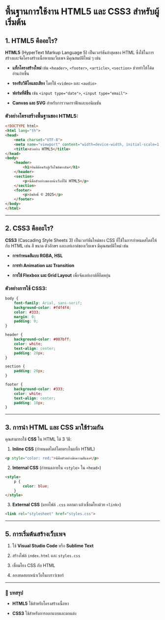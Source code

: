# พื้นฐานการใช้งาน HTML5 และ CSS3 สำหรับผู้เริ่มต้น 

## 1. HTML5 คืออะไร? 
**HTML5**  (HyperText Markup Language 5) เป็นเวอร์ชันล่าสุดของ HTML ซึ่งใช้ในการสร้างและจัดโครงสร้างเนื้อหาบนเว็บเพจ มีคุณสมบัติใหม่ ๆ เช่น 
- **แท็กโครงสร้างใหม่**  เช่น `<header>`, `<footer>`, `<article>`, `<section>` ช่วยทำให้โค้ดอ่านง่ายขึ้น
 
- **รองรับวิดีโอและเสียง**  โดยใช้ `<video>` และ `<audio>`
 
- **ฟอร์มที่ดีขึ้น**  เช่น `<input type="date">`, `<input type="email">`
 
- **Canvas และ SVG**  สำหรับการวาดกราฟิกและแอนิเมชัน

### ตัวอย่างโครงสร้างพื้นฐานของ HTML5: 


```html
<!DOCTYPE html>
<html lang="th">
<head>
    <meta charset="UTF-8">
    <meta name="viewport" content="width=device-width, initial-scale=1.0">
    <title>ตัวอย่าง HTML5</title>
</head>
<body>
    <header>
        <h1>ยินดีต้อนรับสู่เว็บไซต์ของฉัน</h1>
    </header>
    <section>
        <p>นี่คือตัวอย่างของหน้าเว็บที่ใช้ HTML5</p>
    </section>
    <footer>
        <p>ลิขสิทธิ์ © 2025</p>
    </footer>
</body>
</html>
```


---


## 2. CSS3 คืออะไร? 
**CSS3**  (Cascading Style Sheets 3) เป็นเวอร์ชันใหม่ของ CSS ที่ใช้ในการกำหนดสไตล์ให้กับ HTML เช่น สี ขนาด ตัวอักษร และเลย์เอาต์ของเว็บเพจ
มีคุณสมบัติใหม่ เช่น 

- **การกำหนดสีแบบ RGBA, HSL**
 
- **การทำ Animation และ Transition**
 
- **การใช้ Flexbox และ Grid Layout**  เพื่อจัดเลย์เอาต์ที่ยืดหยุ่น

### ตัวอย่างการใช้ CSS3: 


```css
body {
    font-family: Arial, sans-serif;
    background-color: #f4f4f4;
    color: #333;
    margin: 0;
    padding: 0;
}

header {
    background-color: #007bff;
    color: white;
    text-align: center;
    padding: 20px;
}

section {
    padding: 20px;
}

footer {
    background-color: #333;
    color: white;
    text-align: center;
    padding: 10px;
}
```


---


## 3. การนำ HTML และ CSS มาใช้ร่วมกัน 
คุณสามารถใช้ **CSS**  ใน HTML ได้ 3 วิธี: 
1. **Inline CSS**  (กำหนดสไตล์โดยตรงในแท็ก HTML)

```html
<p style="color: red;">นี่คือตัวอย่างข้อความสีแดง</p>
```
 
2. **Internal CSS**  (กำหนดภายใน `<style>` ใน `<head>`)

```html
<style>
    p {
        color: blue;
    }
</style>
```
 
3. **External CSS**  (แยกไฟล์ `.css` ออกมา แล้วเชื่อมโยงด้วย `<link>`)

```html
<link rel="stylesheet" href="styles.css">
```


---



## 5. การเริ่มต้นสร้างเว็บเพจ
 
1. ใช้ **Visual Studio Code**  หรือ **Sublime Text**
 
2. สร้างไฟล์ `index.html` และ `styles.css`

3. เชื่อมโยง CSS กับ HTML

4. ลองทดสอบหน้าเว็บในเบราว์เซอร์


---


### 🔹 บทสรุป 
 
- **HTML5**  ใช้สำหรับโครงสร้างเนื้อหา
 
- **CSS3**  ใช้สำหรับการออกแบบและตกแต่ง
